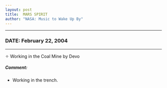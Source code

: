 ```yaml
---
layout: post
title:  MARS SPIRIT
author: "NASA: Music to Wake Up By"
---
```


----
### DATE: February 22, 2004
----
✧ Working in the Coal Mine by Devo

##### Comment:
* Working in the trench.
